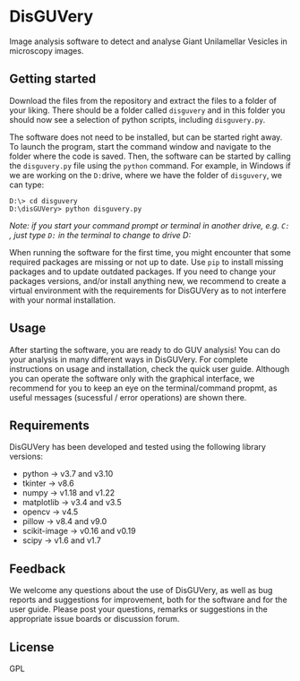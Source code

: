 # DisGUVery

Image analysis software to detect and analyse Giant Unilamellar Vesicles in microscopy images. 

## Getting started

Download the files from the repository and extract the files to a folder of your liking. There should be a folder called `disguvery` and in this folder you should now see a selection of python scripts, including `disguvery.py`.

The software does not need to be installed, but can be started right away. To launch the program, start the command window and navigate to the folder where the code is saved. Then, the software can be started by calling the `disguvery.py` file using the `python` command. For example, in Windows if we are working on the `D:`drive, where we have the folder of  `disguvery`, we can type:

```
D:\> cd disguvery
D:\disGUVery> python disguvery.py
```

*Note: if you start your command prompt or terminal in another drive, e.g. `C:` , just type `D:` in the terminal to change to drive D:*  

When running the software for the first time, you might encounter that some required packages are missing or not up to date. Use `pip` to install missing packages and to update outdated packages. If you need to change your packages versions, and/or install anything new, we recommend to create a virtual environment with the requirements for DisGUVery as to not interfere with your normal installation.

## Usage

After starting the software, you are ready to do GUV analysis! You can do your analysis in many different ways in DisGUVery. For complete instructions on usage and installation, check the quick user guide. Although you can operate the software only with the graphical interface, we recommend for you to keep an eye on the terminal/command propmt, as useful messages (sucessful / error operations) are shown there.

## Requirements

DisGUVery has been developed and tested using the following library versions: 

* python -> v3.7 and v3.10
* tkinter -> v8.6
* numpy -> v1.18 and v1.22
* matplotlib -> v3.4 and v3.5
* opencv -> v4.5
* pillow -> v8.4 and v9.0
* scikit-image -> v0.16 and v0.19
* scipy -> v1.6 and v1.7

## Feedback

We welcome any questions about the use of DisGUVery, as well as bug reports and suggestions for improvement, both for the software and for the user guide. Please post your questions, remarks or suggestions in the appropriate issue boards or discussion forum. 

## License

GPL
